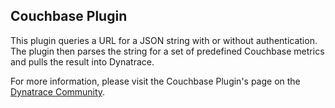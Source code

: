 ## Couchbase Plugin
This plugin queries a URL for a JSON string with or without authentication.  The plugin then parses the string for a set of predefined Couchbase metrics and pulls the result into Dynatrace.

For more information, please visit the Couchbase Plugin's page on the [Dynatrace Community](https://community.dynatrace.com/community/display/DL/Couchbase+Plugin).
